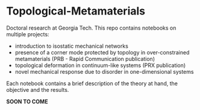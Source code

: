 # Topological-Metamaterials

Doctoral research at Georgia Tech. This repo contains notebooks on multiple projects:
- introduction to isostatic mechanical networks
- presence of a corner mode protected by topology in over-constrained metamaterials (PRB - Rapid Communication publication)
- topological deformation in continuum-like systems (PRX publication)
- novel mechanical response due to disorder in one-dimensional systems

Each notebook contains a brief description of the theory at hand, the objective and the results.

**SOON TO COME**
